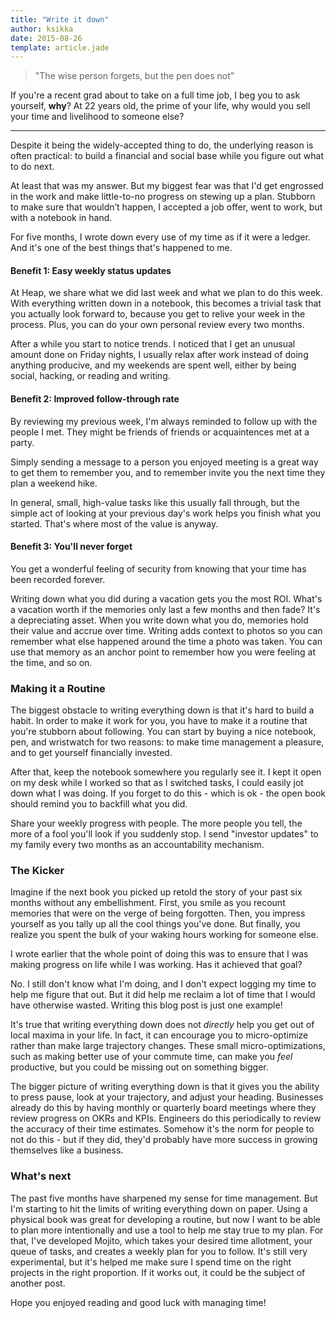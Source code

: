 ```yaml
---
title: "Write it down"
author: ksikka
date: 2015-08-26
template: article.jade
---
```

> "The wise person forgets, but the pen does not"

If you're a recent grad about to take on a full time job, I beg you to ask yourself, **why**?
At 22 years old, the prime of your life, why would you sell your time and livelihood to someone else?

---------------------------------------

Despite it being the widely-accepted thing to do, the underlying reason is often practical:
to build a financial and social base while you figure out what to do next.

At least that was my answer. But my biggest fear was that I'd get engrossed in the work
and make little-to-no progress on stewing up a plan.
Stubborn to make sure that wouldn’t happen, I accepted a job offer, went to work, but with a notebook in hand.

For five months, I wrote down every use of my time as if it were a ledger.
And it's one of the best things that's happened to me.

#### Benefit 1: Easy weekly status updates

At Heap, we share what we did last week and what we plan to do this week.
With everything written down in a notebook, this becomes a trivial task
that you actually look forward to, because you get to relive your week in the process.
Plus, you can do your own personal review every two months.

After a while you start to notice trends.
I noticed that I get an unusual amount done on Friday nights,
I usually relax after work instead of doing anything producive,
and my weekends are spent well, either by being social, hacking, or reading and writing.

#### Benefit 2: Improved follow-through rate

By reviewing my previous week, I'm always reminded to follow up with the people I met.
They might be friends of friends or acquaintences met at a party.

Simply sending a message to a person you enjoyed meeting
is a great way to get them to remember you, and to remember invite you the next time they plan
a weekend hike.

In general, small, high-value tasks like this usually fall through, but the simple act
of looking at your previous day's work helps you finish what you started.
That's where most of the value is anyway.

#### Benefit 3: You'll never forget

You get a wonderful feeling of security from knowing that your time has been recorded forever.

Writing down what you did during a vacation gets you the most ROI. What's a vacation worth if
the memories only last a few months and then fade? It's a depreciating asset. When you write down
what you do, memories hold their value and accrue over time. Writing adds context to photos
so you can remember what else happened around the time a photo was taken. You can use
that memory as an anchor point to remember how you were feeling at the time, and so on.

### Making it a Routine

The biggest obstacle to writing everything down is that it's hard to build a habit.
In order to make it work for you, you have to make it a routine that you're stubborn
about following. You can start by buying a nice notebook, pen, and wristwatch for two reasons:
to make time management a pleasure, and to get yourself financially invested.

After that, keep the notebook somewhere you regularly see it.
I kept it open on my desk while I worked so that as I switched tasks,
I could easily jot down what I was doing. If you forget to do this - which is ok -
the open book should remind you to backfill what you did.

Share your weekly progress with people. The more people you tell, the more
of a fool you'll look if you suddenly stop. I send "investor updates" to
my family every two months as an accountability mechanism.

### The Kicker

Imagine if the next book you picked up retold the story of your
past six months without any embellishment. First, you smile as you recount
memories that were on the verge of being forgotten.
Then, you impress yourself as you tally up all the cool things you've done.
But finally, you realize you spent the bulk of your waking hours working for someone else.

I wrote earlier that the whole point of doing this was to ensure that I was
making progress on life while I was working. Has it achieved that goal?

No. I still don't know what I'm doing, and I don't expect
logging my time to help me figure that out. But it did help me reclaim a lot of time
that I would have otherwise wasted. Writing this blog post is just one example!

It's true that writing everything down does not *directly* help you get out of local maxima
in your life.
In fact, it can encourage you to micro-optimize rather than make large trajectory changes.
These small micro-optimizations, such as making better use of your commute time,
can make you *feel* productive, but you could be missing out on something bigger.

The bigger picture of writing everything down is that it gives you the ability
to press pause, look at your trajectory, and adjust your heading.
Businesses already do this by having monthly or quarterly board meetings
where they review progress on OKRs and KPIs.
Engineers do this periodically to review the accuracy of their time estimates.
Somehow it's the norm for people to not do this - but if they did,
they'd probably have more success in growing themselves like a business.

### What's next

The past five months have sharpened my sense for time management.
But I'm starting to hit the limits of writing everything down on paper.
Using a physical book was great for developing a routine,
but now I want to be able to plan more intentionally and use a tool
to help me stay true to my plan. For that, I've developed Mojito,
which takes your desired time allotment, your queue of tasks,
and creates a weekly plan for you to follow. It's still
very experimental, but it's helped me make sure I spend time
on the right projects in the right proportion.
If it works out, it could be the subject of another post.

Hope you enjoyed reading and good luck with managing time!
